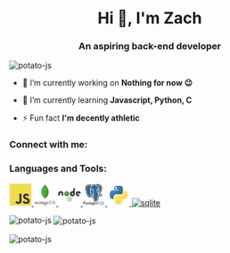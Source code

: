 <h1 align="center">Hi 👋, I'm Zach</h1>
<h3 align="center">An aspiring back-end developer</h3>

<p align="left"> <img src="https://komarev.com/ghpvc/?username=potato-js&label=Profile%20views&color=0e75b6&style=flat" alt="potato-js" /> </p>

- 🔭 I’m currently working on **Nothing for now 😉**

- 🌱 I’m currently learning **Javascript, Python, C**

- ⚡ Fun fact **I'm decently athletic**

<h3 align="left">Connect with me:</h3>
<p align="left">
</p>

<h3 align="left">Languages and Tools:</h3>
<p align="left"> <a href="https://developer.mozilla.org/en-US/docs/Web/JavaScript" target="_blank" rel="noreferrer"> <img src="https://raw.githubusercontent.com/devicons/devicon/master/icons/javascript/javascript-original.svg" alt="javascript" width="40" height="40"/> </a> <a href="https://www.mongodb.com/" target="_blank" rel="noreferrer"> <img src="https://raw.githubusercontent.com/devicons/devicon/master/icons/mongodb/mongodb-original-wordmark.svg" alt="mongodb" width="40" height="40"/> </a> <a href="https://nodejs.org" target="_blank" rel="noreferrer"> <img src="https://raw.githubusercontent.com/devicons/devicon/master/icons/nodejs/nodejs-original-wordmark.svg" alt="nodejs" width="40" height="40"/> </a> <a href="https://www.postgresql.org" target="_blank" rel="noreferrer"> <img src="https://raw.githubusercontent.com/devicons/devicon/master/icons/postgresql/postgresql-original-wordmark.svg" alt="postgresql" width="40" height="40"/> </a> <a href="https://www.python.org" target="_blank" rel="noreferrer"> <img src="https://raw.githubusercontent.com/devicons/devicon/master/icons/python/python-original.svg" alt="python" width="40" height="40"/> </a> <a href="https://www.sqlite.org/" target="_blank" rel="noreferrer"> <img src="https://www.vectorlogo.zone/logos/sqlite/sqlite-icon.svg" alt="sqlite" width="40" height="40"/> </a> </p>

<p><img align="left" src="https://github-readme-stats.vercel.app/api/top-langs?username=potato-js&show_icons=true&locale=en&layout=compact" alt="potato-js" /></p>

<p>&nbsp;<img align="center" src="https://github-readme-stats.vercel.app/api?username=potato-js&show_icons=true&locale=en" alt="potato-js" /></p>

<p><img align="center" src="https://github-readme-streak-stats.herokuapp.com/?user=potato-js&" alt="potato-js" /></p>
